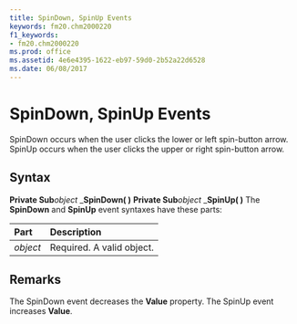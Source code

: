```yaml
---
title: SpinDown, SpinUp Events
keywords: fm20.chm2000220
f1_keywords:
- fm20.chm2000220
ms.prod: office
ms.assetid: 4e6e4395-1622-eb97-59d0-2b52a22d6528
ms.date: 06/08/2017
---
```



# SpinDown, SpinUp Events



SpinDown occurs when the user clicks the lower or left spin-button arrow. SpinUp occurs when the user clicks the upper or right spin-button arrow.

## Syntax

**Private Sub**_object_ _**SpinDown( )**
 **Private Sub**_object_ _**SpinUp( )**
The  **SpinDown** and **SpinUp** event syntaxes have these parts:


|**Part**|**Description**|
|:-----|:-----|
| _object_|Required. A valid object.|

## Remarks

The SpinDown event decreases the  **Value** property. The SpinUp event increases **Value**.

